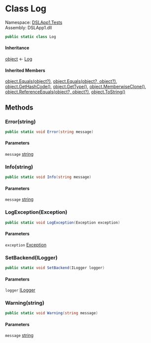 # <a id="DSLApp1_Tests_Log"></a> Class Log

Namespace: [DSLApp1.Tests](DSLApp1.Tests.md)  
Assembly: DSLApp1.dll  

```csharp
public static class Log
```

#### Inheritance

[object](https://learn.microsoft.com/dotnet/api/system.object) ← 
[Log](DSLApp1.Tests.Log.md)

#### Inherited Members

[object.Equals\(object?\)](https://learn.microsoft.com/dotnet/api/system.object.equals\#system\-object\-equals\(system\-object\)), 
[object.Equals\(object?, object?\)](https://learn.microsoft.com/dotnet/api/system.object.equals\#system\-object\-equals\(system\-object\-system\-object\)), 
[object.GetHashCode\(\)](https://learn.microsoft.com/dotnet/api/system.object.gethashcode), 
[object.GetType\(\)](https://learn.microsoft.com/dotnet/api/system.object.gettype), 
[object.MemberwiseClone\(\)](https://learn.microsoft.com/dotnet/api/system.object.memberwiseclone), 
[object.ReferenceEquals\(object?, object?\)](https://learn.microsoft.com/dotnet/api/system.object.referenceequals), 
[object.ToString\(\)](https://learn.microsoft.com/dotnet/api/system.object.tostring)

## Methods

### <a id="DSLApp1_Tests_Log_Error_System_String_"></a> Error\(string\)

```csharp
public static void Error(string message)
```

#### Parameters

`message` [string](https://learn.microsoft.com/dotnet/api/system.string)

### <a id="DSLApp1_Tests_Log_Info_System_String_"></a> Info\(string\)

```csharp
public static void Info(string message)
```

#### Parameters

`message` [string](https://learn.microsoft.com/dotnet/api/system.string)

### <a id="DSLApp1_Tests_Log_LogException_System_Exception_"></a> LogException\(Exception\)

```csharp
public static void LogException(Exception exception)
```

#### Parameters

`exception` [Exception](https://learn.microsoft.com/dotnet/api/system.exception)

### <a id="DSLApp1_Tests_Log_SetBackend_ConsoleApp3_Core_ILogger_"></a> SetBackend\(ILogger\)

```csharp
public static void SetBackend(ILogger logger)
```

#### Parameters

`logger` [ILogger](ConsoleApp3.Core.ILogger.md)

### <a id="DSLApp1_Tests_Log_Warning_System_String_"></a> Warning\(string\)

```csharp
public static void Warning(string message)
```

#### Parameters

`message` [string](https://learn.microsoft.com/dotnet/api/system.string)

